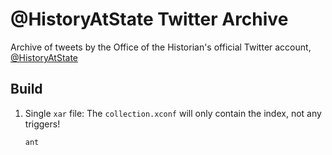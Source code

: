 # @HistoryAtState Twitter Archive

Archive of tweets by the Office of the Historian's official Twitter account, [@HistoryAtState](https://twitter.com/HistoryAtState)

## Build

1. Single `xar` file: The `collection.xconf` will only contain the index, not any triggers!
    ```shell
    ant
    ```
